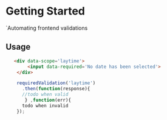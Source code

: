 # Getting Started

`Automating frontend validations

## Usage

```html
   <div data-scope='laytime'>
        <input data-required='No date has been selected'>
    </div>
```

```js
    requiredValidation('laytime')
      .then(function(response){
      //todo when valid
       } ,function(err){
      todo when invalid
    });
```
